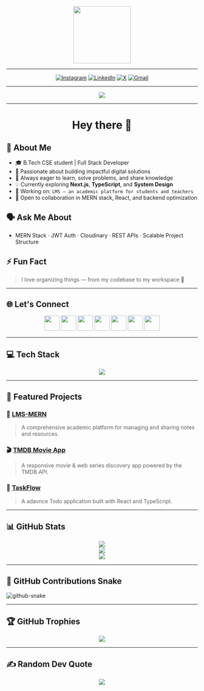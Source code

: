 <div align="center">
  <img height="150" width="150" src="https://media3.giphy.com/media/v1.Y2lkPTc5MGI3NjExb2NqaDJ6amd1a21kdnZubGYzamkwdTJ1Y3FsdTZzc2RsOXpjM3A4byZlcD12MV9pbnRlcm5hbF9naWZfYnlfaWQmY3Q9cw/xxwVSBPGOqDZcbG9Bh/giphy.gif" />
</div>

---

<div align="center">

[![Instagram](https://img.shields.io/badge/Instagram-%23E4405F.svg?logo=Instagram&logoColor=white)](https://instagram.com/_abhi.kl) 
[![LinkedIn](https://img.shields.io/badge/LinkedIn-%230077B5.svg?logo=linkedin&logoColor=white)](https://www.linkedin.com/in/abhishek-kalme-289a7430a) 
[![X](https://img.shields.io/badge/X-black.svg?logo=X&logoColor=white)](https://x.com/Abhishek_kalme) 
[![Gmail](https://img.shields.io/badge/Email-D14836?logo=gmail&logoColor=white)](mailto:abhishekkalme0@gmail.com)

</div>

---

<div align="center">
  <img src="https://visitor-badge.laobi.icu/badge?page_id=abhishekkalme.readme" />
</div>

---

<h1 align="center">Hey there 👋</h1>

## 🔰 About Me
- 🎓 B.Tech CSE student | Full Stack Developer
- 🚀 Passionate about building impactful digital solutions
- 🧠 Always eager to learn, solve problems, and share knowledge
- 💡 Currently exploring **Next.js**, **TypeScript**, and **System Design**
- 🔧 Working on: `LMS – an academic platform for students and teachers`
- 🤝 Open to collaboration in MERN stack, React, and backend optimization

## 🗣️ Ask Me About
- MERN Stack · JWT Auth · Cloudinary · REST APIs · Scalable Project Structure

## ⚡ Fun Fact
> I love organizing things — from my codebase to my workspace 🧩

---

## 🌐 Let's Connect

<div align="center">
  <a href="https://www.linkedin.com/in/abhishek-kalme-289a7430a/" target="_blank"><img src="https://skillicons.dev/icons?i=linkedin" width="40" /></a>
  <a href="https://x.com/Abhishek_kalme" target="_blank"><img src="https://skillicons.dev/icons?i=twitter" width="40" /></a>
  <a href="https://t.me/ur_abd" target="_blank"><img src="https://skills-icons.vercel.app/api/icons?i=telegram" width="40" /></a>
  <a href="mailto:abhishekkalme0@gmail.com" target="_blank"><img src="https://skillicons.dev/icons?i=gmail" width="40" /></a>
  <a href="https://discordapp.com/users/1064220243251171509" target="_blank"><img src="https://skillicons.dev/icons?i=discord" width="40" /></a>
  <a href="https://instagram.com/_abhi.kl" target="_blank"><img src="https://skillicons.dev/icons?i=instagram" width="40" /></a>
  <a href="https://www.hackerrank.com/abhishekkalme0" target="_blank"><img src="https://skillicons.dev/icons?i=hackerrank" width="40" /></a>
</div>

---

## 💻 Tech Stack

<div align="center">
  <img src="https://skillicons.dev/icons?i=html,css,js,ts,react,nextjs,nodejs,express,mongodb,mysql,tailwind,bootstrap,redux,vite,py,fastapi,git,github,postman,firebase,gcp,vscode,idea,figma,netlify,ps,appwrite,c,cpp,android" />
</div>

---

## 🚀 Featured Projects

### 📘 [LMS-MERN](https://github.com/abhishekkalme/LMS-MERN)
> A comprehensive academic platform for managing and sharing notes and resources.

### 🎬 [TMDB Movie App](https://github.com/abhishekkalme/React.js-MovieApp-and-TMDB-API)
> A responsive movie & web series discovery app powered by the TMDB API.

### 🎯 [TaskFlow](https://github.com/abhishekkalme/TaskFlow-Modern-Todo-Application)
> A adavnce Todo application built with React and TypeScript.

---

## 📊 GitHub Stats

<div align="center">
  <img src="https://github-readme-stats.vercel.app/api?username=abhishekkalme&theme=highcontrast&hide_border=false&include_all_commits=true&count_private=true" />
  <br/>
  <img src="https://nirzak-streak-stats.vercel.app/?user=abhishekkalme&theme=highcontrast&hide_border=false" />
  <br/>
  <img src="https://github-readme-stats.vercel.app/api/top-langs/?username=abhishekkalme&theme=highcontrast&hide_border=false&layout=compact" />
</div>

---

## 🐍 GitHub Contributions Snake

<picture>
  <source media="(prefers-color-scheme: dark)" srcset="https://raw.githubusercontent.com/tobiasmeyhoefer/tobiasmeyhoefer/output/github-snake-dark.svg" />
  <source media="(prefers-color-scheme: light)" srcset="https://raw.githubusercontent.com/tobiasmeyhoefer/tobiasmeyhoefer/output/github-snake.svg" />
  <img alt="github-snake" src="https://raw.githubusercontent.com/tobiasmeyhoefer/tobiasmeyhoefer/output/github-snake.svg" />
</picture>

---

## 🏆 GitHub Trophies

<div align="center">
  <img src="https://github-profile-trophy.vercel.app/?username=abhishekkalme&theme=onedark" />
</div>

---

## ✍️ Random Dev Quote

<div align="center">
  <img src="https://quotes-github-readme.vercel.app/api?type=horizontal&theme=radical" />
</div>
